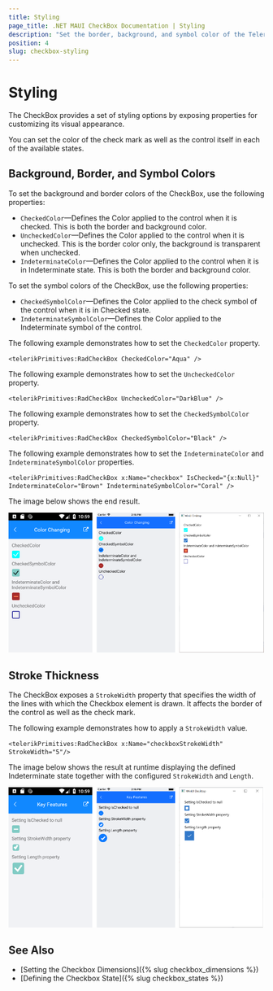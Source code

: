 ```yaml
---
title: Styling
page_title: .NET MAUI CheckBox Documentation | Styling
description: "Set the border, background, and symbol color of the Telerik UI for .NET MAUI CheckBox and customize its visual appearance."
position: 4
slug: checkbox-styling
---
```


# Styling

The CheckBox provides a set of styling options by exposing properties for customizing its visual appearance.

You can set the color of the check mark as well as the control itself in each of the available states.

## Background, Border, and Symbol Colors

To set the background and border colors of the CheckBox, use the following properties:

* `CheckedColor`&mdash;Defines the Color applied to the control when it is checked. This is both the border and background color.
* `UncheckedColor`&mdash;Defines the Color applied to the control when it is unchecked. This is the border color only, the background is transparent when unchecked.
* `IndeterminateColor`&mdash;Defines the Color applied to the control when it is in Indeterminate state. This is both the border and background color.

To set the symbol colors of the CheckBox, use the following properties:

* `CheckedSymbolColor`&mdash;Defines the Color applied to the check symbol of the control when it is in Checked state.
* `IndeterminateSymbolColor`&mdash;Defines the Color applied to the Indeterminate symbol of the control.

The following example demonstrates how to set the `CheckedColor` property.

 ```XAML
<telerikPrimitives:RadCheckBox CheckedColor="Aqua" />
 ```

The following example demonstrates how to set the `UncheckedColor` property.

```XAML
<telerikPrimitives:RadCheckBox UncheckedColor="DarkBlue" />
```

The following example demonstrates how to set the `CheckedSymbolColor` property.

 ```XAML
<telerikPrimitives:RadCheckBox CheckedSymbolColor="Black" />
 ```

The following example demonstrates how to set the `IndeterminateColor` and `IndeterminateSymbolColor` properties.

```XAML
<telerikPrimitives:RadCheckBox x:Name="checkbox" IsChecked="{x:Null}" IndeterminateColor="Brown" IndeterminateSymbolColor="Coral" />
```

The image below shows the end result.

![CheckBox Color Changing Options Example](images/checkbox-colors.png)

## Stroke Thickness

The CheckBox exposes a `StrokeWidth` property that specifies the width of the lines with which the Checkbox element is drawn. It affects the border of the control as well as the check mark.

The following example demonstrates how to apply a `StrokeWidth` value.

```XAMl
<telerikPrimitives:RadCheckBox x:Name="checkboxStrokeWidth" StrokeWidth="5"/>
```

The image below shows the result at runtime displaying the defined Indeterminate state together with the configured `StrokeWidth` and `Length`.

![CheckBox Key Feature Example](images/checkbox-features.png)

## See Also

- [Setting the Checkbox Dimensions]({% slug checkbox_dimensions %})
- [Defining the Checkbox State]({% slug checkbox_states %})
